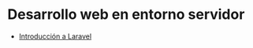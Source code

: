# Desarrollo web en entorno servidor

* [Introducción a Laravel](laravel/index.md)
<!--* [APIREST con Laravel](API/index.md)-->